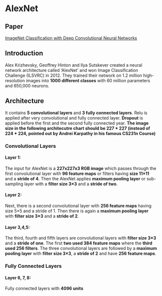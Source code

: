 # AlexNet

## Paper

 [ImageNet Classification with Deep Convolutional Neural Networks]( https://www.google.co.nz/url?sa=t&rct=j&q=&esrc=s&source=web&cd=1&cad=rja&uact=8&ved=0ahUKEwjvzL_N8MTVAhUFpZQKHcpODPsQFggoMAA&url=https%3A%2F%2Fpapers.nips.cc%2Fpaper%2F4824-imagenet-classification-with-deep-convolutional-neural-networks&usg=AFQjCNGDNgq60s_SjQnOE1S-bk3xAGeLjg )


## Introduction

Alex Krizhevsky, Geoffrey Hinton and Ilya Sutskever created a neural network architecture called ‘AlexNet’ and won Image Classification Challenge (ILSVRC) in 2012. They trained their network on 1.2 million high-resolution images into **1000 different classes** with 60 million parameters and 650,000 neurons. 

## Architecture

It contains **5 convolutional layers** and **3 fully connected layers**. Relu is applied after very convolutional and fully connected layer. **Dropout** is applied before the first and the second fully connected year. **The image size in the following architecutre chart should be 227 * 227 (instead of 224 * 224, pointed out by Andrei Karpathy in his famous CS231n Course)**

### Convolutional Layers
#### Layer 1:
The input for AlexNet is a **227x227x3 RGB image** which passes through the first convolutional layer with **96 feature maps** or filters having **size 11×11** and a **stride of 4**. 
Then the AlexNet applies **maximum pooling layer** or sub-sampling layer with a **filter size 3×3** and a **stride of two**.

#### Layer 2:
Next, there is a second convolutional layer with **256 feature maps** having size 5×5 and a stride of 1. Then there is again a **maximum pooling layer** with **filter size 3×3** and a **stride of 2**. 

#### Layer 3,4,5:
The third, fourth and fifth layers are convolutional layers with **filter size 3×3** and a **stride of one**. The first **two used 384 feature maps** where the **third used 256 filters**.
The three convolutional layers are followed by a **maximum pooling layer** with **filter size 3×3**, a **stride of 2** and have **256 feature maps**.

### Fully Connected Layers
#### Layer 6, 7, 8:
Fully connected layers with **4096 units**
